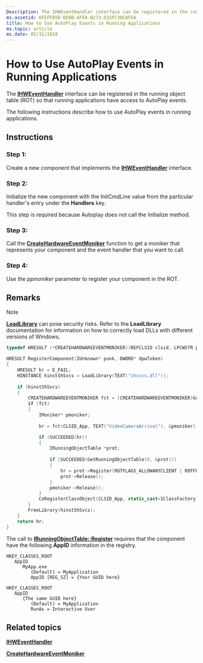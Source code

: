 ```yaml
---
Description: The IHWEventHandler interface can be registered in the running object table (ROT) so that running applications have access to AutoPlay events.
ms.assetid: 6FEFFB5D-DD8B-4FEA-B273-D32FC30CAFEA
title: How to Use AutoPlay Events in Running Applications
ms.topic: article
ms.date: 05/31/2018
---
```


# How to Use AutoPlay Events in Running Applications

The [**IHWEventHandler**](/windows/desktop/api/Shobjidl/nn-shobjidl-ihweventhandler) interface can be registered in the running object table (ROT) so that running applications have access to AutoPlay events.

The following instructions describe how to use AutoPlay events in running applications.

## Instructions

### Step 1:

Create a new component that implements the [**IHWEventHandler**](/windows/desktop/api/Shobjidl/nn-shobjidl-ihweventhandler) interface.

### Step 2:

Initialize the new component with the InitCmdLine value from the particular handler's entry under the **Handlers** key.

This step is required because Autoplay does not call the Initialize method.

### Step 3:

Call the [**CreateHardwareEventMoniker**](createhardwareeventmoniker.md) function to get a moniker that represents your component and the event handler that you want to call.

### Step 4:

Use the *ppmoniker* parameter to register your component in the ROT.

## Remarks

> [!Note]  
> [**LoadLibrary**](/windows/win32/api/libloaderapi/nf-libloaderapi-loadlibrarya) can pose security risks. Refer to the **LoadLibrary** documentation for information on how to correctly load DLLs with different versions of Windows.

```cpp
typedef HRESULT (*CREATEHARDWAREEVENTMONIKER)(REFCLSID clsid, LPCWSTR pszEventHandler, IMoniker **ppmoniker);

HRESULT RegisterComponent(IUnknown* punk, DWORD* dpwToken)
{
    HRESULT hr = E_FAIL;
    HINSTANCE hinstShSvcs = LoadLibrary(TEXT("shsvcs.dll"));
    
    if (hinstShSvcs)
    {   
        CREATEHARDWAREEVENTMONIKER fct = (CREATEHARDWAREEVENTMONIKER)GetProcAddress(hinstShSvcs, "CreateHardwareEventMoniker");
        if (fct)
        {
            IMoniker* pmoniker;
            
            hr = fct(CLSID_App, TEXT("VideoCameraArrival"), &pmoniker);

            if (SUCCEEDED(hr))
            {
                IRunningObjectTable *prot;
                    
                if (SUCCEEDED(GetRunningObjectTable(0, &prot)))
                {
                    hr = prot->Register(ROTFLAGS_ALLOWANYCLIENT | ROTFLAGS_REGISTRATIONKEEPSALIVE, punk, pmoniker, &_dwRegisterROT);
                    prot->Release();
                }
                pmoniker->Release();
            }
            CoRegisterClassObject(CLSID_App, static_cast<IClassFactory *>(this), CLSCTX_LOCAL_SERVER, REGCLS_MULTIPLEUSE, &_dwRegisterClass;
        }
        FreeLibrary(hinstShSvcs);
    }
    return hr;
}
```

The call to [**IRunningObjectTable::Register**](/windows/win32/api/objidl/nf-objidl-irunningobjecttable-register) requires that the component have the following **AppID** information in the registry.

```
HKEY_CLASSES_ROOT
   AppID
      MyApp.exe
         (Default) = MyApplication
         AppID [REG_SZ] = {Your GUID here}
```

```
HKEY_CLASSES_ROOT
   AppID
      {The same GUID here}
         (Default) = MyApplication
         RunAs = Interactive User
```

## Related topics

[**IHWEventHandler**](/windows/desktop/api/Shobjidl/nn-shobjidl-ihweventhandler)

[**CreateHardwareEventMoniker**](createhardwareeventmoniker.md)